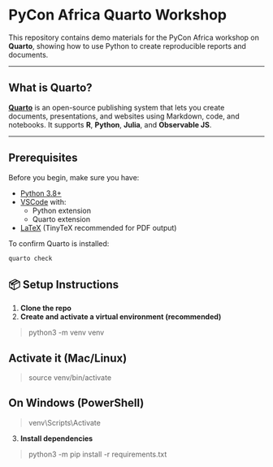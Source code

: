 # PyCon Africa Quarto Workshop

This repository contains demo materials for the PyCon Africa workshop on **Quarto**, showing how to use Python to create reproducible reports and documents.

---

## What is Quarto?

[**Quarto**](https://quarto.org/) is an open-source publishing system that lets you create documents, presentations, and websites using Markdown, code, and notebooks.
It supports **R**, **Python**, **Julia**, and **Observable JS**.

---

## Prerequisites

Before you begin, make sure you have:

- [Python 3.8+](https://www.python.org/downloads/)
- [VSCode](https://code.visualstudio.com/) with:
  - Python extension
  - Quarto extension
- [LaTeX](https://quarto.org/docs/output-formats/pdf-engine.html#installing-tinytex) (TinyTeX recommended for PDF output)

To confirm Quarto is installed:

```bash
quarto check
```

## 📦 Setup Instructions

1. **Clone the repo**
2. **Create and activate a virtual environment (recommended)**
> python3 -m venv venv

## Activate it (Mac/Linux)
> source venv/bin/activate

## On Windows (PowerShell)
> venv\Scripts\Activate

3. **Install dependencies**
> python3 -m pip install -r requirements.txt

